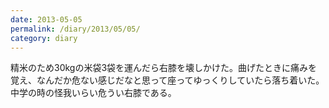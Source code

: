 ```yaml
---
date: 2013-05-05
permalink: /diary/2013/05/05/
category: diary
---
```


精米のため30kgの米袋3袋を運んだら右膝を壊しかけた。曲げたときに痛みを覚え、なんだか危ない感じだなと思って座ってゆっくりしていたら落ち着いた。中学の時の怪我いらい危うい右膝である。